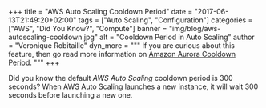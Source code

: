 +++
title = "AWS Auto Scaling Cooldown Period"
date = "2017-06-13T21:49:20+02:00"
tags = ["Auto Scaling", "Configuration"]
categories = ["AWS", "Did You Know?", "Compute"]
banner = "img/blog/aws-autoscaling-cooldown.jpg"
alt = "Cooldown Period in Auto Scaling"
author = "Veronique Robitaille"
dyn_more = """
If you are curious about this feature, then go read more information on <a href="https://docs.aws.amazon.com/autoscaling/ec2/userguide/Cooldown.html" target="_blank">Amazon Aurora Cooldown Period</a>.
"""
+++

Did you know the default <i>AWS Auto Scaling</i> cooldown period is 300 seconds?  When AWS Auto Scaling launches a new instance, it will wait 300 seconds before launching a new one.
